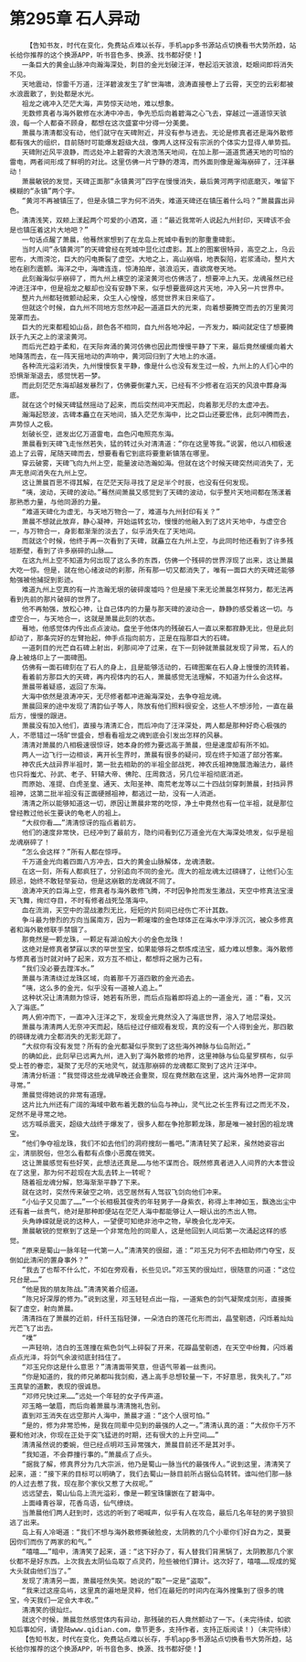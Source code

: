 # 第295章 石人异动
        【告知书友，时代在变化，免费站点难以长存，手机app多书源站点切换看书大势所趋，站长给你推荐的这个换源APP，听书音色多、换源、找书都好使！】
       一条巨大的黄金山脉冲向瀚海深处，刺目的金光划破汪洋，卷起滔天骇浪，眨眼间即将消失不见。
       天地震动，惊雷千万道，汪洋碧波发生了旷世海啸，浪涛直接卷上了云霄，天空的云彩都被水浪震散了，到处都是水光。
       祖龙之魂冲入茫茫大海，声势惊天动地，难以想象。
       无数修真者与海外散修在水涛中冲击，争先恐后向着碧海之心飞去，穿越过一道道惊天骇浪，每一个人都奋不顾身，都想在这次盛宴中分得一分美羹。
       萧晨与清清都没有动，他们就守在天碑附近，并没有参与进去。无论是修真者还是海外散修都有强大的组织，目前随时可能爆发超级大战，像两人这样没有宗派的个体实力显得人单势孤。
       天碑附近风平浪静，而远处冲上碧霄的大浪浩荡天地间，在加上那一道道贯通天地的可怕的雷电，两者间形成了鲜明的对比。这里仿佛一片宁静的港湾，而外面则像是瀚海崩碎了，汪洋暴动！
       萧晨敏锐的发觉，天碑正面那“永镇黄河”四字在慢慢消失，最后黄河两字彻底磨灭，唯留下模糊的“永镇”两个字。
       “黄河不再被镇压了，但是永镇二字为何不消失，难道天碑还在镇压着什么吗？”萧晨露出异色。
       清清浅笑，双颊上漾起两个可爱的小酒窝，道：“最近我常听人说起九州封印，天碑该不会是也镇压着这片大地吧？”
       一句话点醒了萧晨，他蓦然家想到了在龙岛上死城中看到的那重重碑影。
       当时人间“永镇黄河”的天碑曾经在死城中显化过虚影。其上的图案很特异，高空之上，乌云密布，大雨滂沱，巨大的闪电撕裂了虚空。大地之上，高山崩塌，地表裂陷，岩浆涌动，整片大地在剧烈震颤。海洋之中，海啸连连，惊涛拍岸，骇浪滔天，直欲席卷天地。
       此刻瀚海似乎崩碎了，而九州上横空的滚滚黄河也仿佛活了，想要冲上九天。龙魂虽然已经冲进汪洋中，但是祖龙之躯却也没有安静下来，似乎想要震碎这片天地，冲入另一片世界中。
       整片九州都轻微颤动起来，众生人心惶惶，感觉世界末日来临了。
       但就这个时候，自九州不同地方忽然冲起一道道巨大的光束，向着想要腾空而去的万里黄河笼罩而去。
       巨大的光束都粗如山岳，颜色各不相同，自九州各地冲起，一齐发力，瞬间就定住了想要腾跃于九天之上的滚滚黄河。
       而后光芒趋于柔和，在天际奔涌的黄河仿佛也因此而慢慢平静了下来，最后竟然缓缓向着大地降落而去，在一阵天摇地动的声响中，黄河回归到了大地上的水道。
       各种流光溢彩消失，九州慢慢恢复平静，像是什么也没有发生过一般，九州上的人们心中的恐惧渐渐退去，感觉恍若一梦。
       而此刻茫茫东海却越发暴烈了，仿佛要倒灌九天，已经有不少修者在滔天的风浪中葬身海底。
       就在这个时候天碑猛然摇动了起来，而后突然间冲天而起，向着那无尽的太虚冲去。
       瀚海起怒波，古碑本矗立在天地间，插入茫茫东海中，比之巨山还要宏伟，此刻冲腾而去，声势惊人之极。
       划破长空，迸发出亿万道雷电，血色闪电照亮东海。
       萧晨看到天碑飞走怅然若失，猛的转过头对清清道：“你在这里等我。”说罢，他以八相极速追上了云霄，尾随天碑而去，想要看看它到底将要重新镇落在哪里。
       穿云破雾，天碑飞向九州上空，能量波动浩瀚如海。但就在这个时候天碑突然间消失了，无声无息间消失在九州上空。
       这让萧晨百思不得其解，在茫茫天际寻找了足足半个时辰，也没有任何发现。
       “咦，波动，天碑的波动。”蓦然间萧晨又感觉到了天碑的波动，似乎整片天地间都在荡漾着那熟悉力量，与他同源的力量。
       “难道天碑化为虚无，与天地万物合一了，难道与九州封印有关？”
       萧晨不想就此放弃，静心凝神，开始运转玄功，慢慢的他融入到了这片天地中，与虚空合一，与万物合一，身影都渐渐的淡去了，似乎消失在了天地间。
       而就这个时候，他终于再一次看到了天碑，就矗立在九州上空，与此同时他还看到了许多残垣断壁，看到了许多崩碎的山脉……
       在这九州上空不知道为何出现了这么多的东西，仿佛一个残碎的世界浮现了出来，这让萧晨大吃一惊。但是，就在他心绪波动的刹那，所有那一切又都消失了，唯有一面巨大的天碑还能够勉强被他捕捉到影迹。
       难道九州上空真的有一片浩瀚无垠的破碎废墟吗？但是接下来无论萧晨怎样努力，都无法再看到先前的那片破碎的世界了。
       他不再勉强，放松心神，让自己体内的力量与那天碑的波动合一，静静的感受着这一切。与虚空合一，与天地合一，这就是萧晨此刻的状态。
       蓦地，他感觉体内传出点点波动。盘坐于他体内的残破石人一直以来都寂静无比，但是此刻却动了，那条完好的左臂抬起，伸手点指向前方，正是在指那巨大的石碑。
       一道刺目的光芒自石碑上射出，刹那间冲了过来，在下一刻钟就萧晨就发现了异常，石人的身上被烙印上了一面碑图。
       仿佛有一面石碑刻在了石人的身上，且是能够活动的，石碑图案在石人身上慢慢的流转着。
       看着前方那巨大的天碑，再内视体内的石人，萧晨感觉无法理解，不知道为什么会这样。
       萧晨带着疑惑，返回了东海。
       大海中依然是浪涛冲天，无尽修者都冲进瀚海深处，去争夺祖龙魂。
       萧晨回来的途中发现了清韵仙子等人，陈放有他们照料很安全，这些人不想涉险，一直在最后方，慢慢的跟进。
       萧晨没有加入他们，直接与清清汇合，而后冲向了汪洋深处，两人都是那种好奇心极强的人，不愿错过一场旷世盛会，想看看祖龙之魂到底会引发出怎样的风暴。
       清清对萧晨的八相极速很惊讶，她本身的修为要远高于萧晨，但是速度却有所不如。
       两人一边飞行一边相谈，离开长生界时，萧晨有很多的疑问，现在终于知道了部分答案。
       神农氏大战异界半祖时，第一批去相助的的半祖全部战死，神农氏祖神施展浩瀚法力，最终也只将蚩尤、孙武、老子、轩辕大帝、佛陀、庄周救活，另几位半祖彻底消逝。
       而原始、准提、白虎圣皇、通天、太阳圣神、南荒老龙等以二十四战剑穿刺萧晨，封挡异界祖神，这第二批半祖没有正面硬撼祖神，都逃过一劫，没有一人消逝。
       清清之所以能够知道这一切，原因让萧晨非常的吃惊，净土中竟然也有一位半祖，就是那位曾经教过他长生要诀的龟老人的祖上。
       “大叔你看……”清清惊讶的指点着前方。
       他们的速度非常快，已经冲到了最前方，隐约间看到亿万道金光在大海深处喷发，似乎是祖龙魂崩碎了！
       “怎么会这样？”所有人都在惊呼。
       千万道金光向着四面八方冲去，巨大的黄金山脉解体，龙魂溃散。
       在这一刻，所有人都疯狂了，分别追向不同的金光。庞大的祖龙魂太过磅礴了，让他们心生顾忌，始终不敢轻举妄动，但是这崩散的龙魂就不同了。
       浪涛冲天的巨海上空，修真者与海外散修飞腾，不时因争抢而发生激战，天空中修真法宝漫天飞舞，绚烂夺目，不时有修者战死坠落海中。
       血在流淌，天空中的混战激烈无比，短短的片刻间已经伤亡不计其数。
       争斗最为惨烈的方向当属南方，因为一颗璀璨的金色球体正在海水中浮浮沉沉，被众多修真者和海外散修联手禁锢了。
       那竟然是一颗龙珠，一颗足有湖泊般大小的金色龙珠！
       这绝对是修真者梦寐以求的罕世至宝，如果能够将之祭炼成法宝，威力难以想象。海外散修与修真者当时就对峙了起来，双方互不相让，都想将之据为己有。
       “我们没必要去蹚浑水。”
       萧晨与清清绕过龙珠区域，向着那千万道四散的金光追去。
       “咦，这么多的金光，似乎没有一道被人追上。”
       这种状况让清清颇为惊讶，她若有所思，而后点指着即将追上的一道金光，道：“看，又沉入了海底。”
       两人俯冲而下，一直冲入汪洋之下，发现金光竟然没入了海底世界，溶入了地层深处。
       萧晨与清清两人无奈冲天而起，随后经过仔细观看发现，真的没有一个人得到金光，那四散的磅礴龙魂力全都消失的无影无踪了。
       “大叔你有没有发觉？所有的金光都凝似乎聚到了这些海外神脉与仙岛附近。”
       的确如此，此刻早已远离九州，进入到了海外散修的地界，这里神脉与仙岛星罗棋布，似乎受上苍的眷恋，凝聚了无尽的天地灵气，就连那崩碎的龙魂都汇聚到了这片汪洋中。
       清清分析道：“我觉得这些龙魂早晚还会重聚，现在竟然散在这里，这片海外地界一定非同寻常。”
       萧晨觉得她说的非常有道理。
       这片比九州还有广阔的海域中散布着无数的仙岛与神山，灵气比之长生界有过之而无不及，定然不是寻常之地。
       远方喊杀震天，超级大战终于爆发了，很多人都在争抢那颗龙珠，那是唯一被封困的祖龙瑰宝。
       “他们争夺祖龙珠，我们不如去他们的洞府搜刮一番吧。”清清轻笑了起来，虽然她姿容出尘，清丽脱俗，但怎么看都有点像小恶魔在微笑。
       这让萧晨感觉有些好笑，此想法还真是……与他不谋而合。既然修真者进入人间界的大本营设在了这里，那为何不趁现在大乱去转上一转呢？
       随着祖龙魂分解，怒海渐渐平静了下来。
       就在这时，突然传来破空之响，远空居然有人驾驭飞剑向他们冲来。
       “小仙子又见面了……”一个长相极其俊秀的年轻男子一身紫衣，称得上丰神如玉，飘逸出尘中还有着一丝贵气，绝对是那种即便站在茫茫人海中都能够让人一眼认出的杰出人物。
       头角峥嵘就是说的这种人，一望便可知绝非池中之物，早晚会化龙冲天。
       萧晨敏锐的觉察到了这是一个非常危险的同辈人，这是他回到人间后第一次涌起这样的感觉。
       “原来是蜀山一脉年轻一代第一人。”清清笑的很甜，道：“邓玉兄为何不去相助师门夺宝，反倒如此清闲的置身事外？”
       “我去了也帮不什么忙，不如在旁观看，长些见识。”邓玉笑的很灿烂，很随意的问道：“这位兄台是……”
       “他是我的朋友陈战。”清清笑着介绍道。
       “陈兄好深厚的修为。”说到这里，邓玉轻轻点出一指，一道紫色的剑气凝聚成剑形，直接撕裂了虚空，射向萧晨。
       清清挡在了萧晨的近前，纤纤玉指轻弹，一朵洁白的莲花化形而出，晶莹剔透，闪烁着灿灿光芒飞了出去。
       “噗”
       一声轻响，洁白的玉莲撞在紫色剑气上碎裂了开来，花瓣晶莹剔透，在天空中纷舞，闪烁着点点光泽，将剑气余波彻底封挡住了。
       “邓玉兄你这是什么意思？”清清面带笑意，但语气带着一丝责问。
       “你是知道的，我的师兄弟都叫我剑痴，遇上高手总想较量一下，不好意思，我失礼了。”邓玉真挚的道歉，表现的很诚恳。
       “邓师兄快过来……”远处一个年轻的女子传声道。
       邓玉略一皱眉，而后向着萧晨与清清施礼告别。
       直到邓玉消失在远空那片人海中，萧晨才道：“这个人很可怕。”
       “是的，修为非常恐怖，是我在同辈中见到的最强的人之一。”清清认真的道：“大叔你千万不要和他对决，你现在正处于突飞猛进的时期，还有很大的上升空间……”
       清清虽然说的委婉，但已经点明邓玉异常强大，萧晨目前还不是其对手。
       “我知道，不会莽撞行事的。”萧晨点了点头。
       “据我了解，修真界分为几大宗派，他乃是蜀山一脉当代的最强传人。”说到这里，清清笑了起来，道：“接下来的目标可以明确了，我们去蜀山一脉目前所占据仙岛转转。谁叫他们那一脉的人过去惹了我，现在那个家伙又惹了大叔呢。”
       远远望去，蜀山仙岛上流光溢彩，像是一颗宝珠镶嵌在了碧海中。
       上面峰青谷翠，花香鸟语，仙气缭绕。
       当萧晨他们两人赶到时，远远的听到了喝喊声，似乎有人在攻岛，最后几名年轻的男子狼狈逃了出来。
       岛上有人冷喝道：“我们不想与海外散修撕破脸皮，太阴教的几个小辈你们好自为之，莫要因你们而伤了两家的和气。”
       “嘻嘻……”暗中，清清笑了起来，道：“这下好办了，有人替我们背黑锅了，太阴教那几个家伙都不是好东西。上次我去太阴仙岛取了点灵药，险些被他们算计。这次好了，嘻嘻……现成的冤大头就由他们当了。”
       发现了清清另一面，萧晨哑然失笑。她说的“取”一定是“盗取”。
       “我来过这座岛屿，这里真的遍地是灵粹，他们在最短的时间内在海外搜集到了很多的瑰宝，今天我们一定会大丰收。”
       清清笑的很灿烂。
       就这个时候，萧晨忽然感觉体内有异动，那残破的石人竟然颤动了一下。(未完待续，如欲知后事如何，请登陆www.qidian.com，章节更多，支持作者，支持正版阅读！)（未完待续）
       【告知书友，时代在变化，免费站点难以长存，手机app多书源站点切换看书大势所趋，站长给你推荐的这个换源APP，听书音色多、换源、找书都好使！】